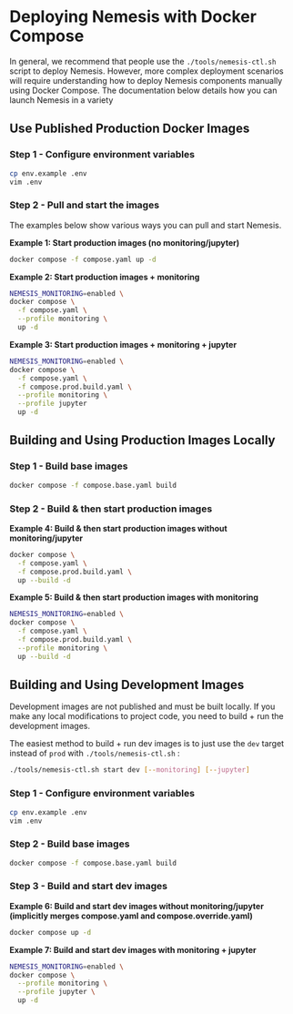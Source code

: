 # Deploying Nemesis with Docker Compose

In general, we recommend that people use the `./tools/nemesis-ctl.sh` script to deploy Nemesis. However, more complex deployment scenarios will require understanding how to deploy Nemesis components manually using Docker Compose. The documentation below details how you can launch Nemesis in a variety

## Use Published Production Docker Images

### Step 1 - Configure environment variables
```bash
cp env.example .env
vim .env
```

### Step 2 - Pull and start the images

The examples below show various ways you can pull and start Nemesis.

**Example 1: Start production images (no monitoring/jupyter)**
```bash
docker compose -f compose.yaml up -d
```

**Example 2: Start production images + monitoring**
```bash
NEMESIS_MONITORING=enabled \
docker compose \
  -f compose.yaml \
  --profile monitoring \
  up -d
```

**Example 3: Start production images + monitoring + jupyter**
```bash
NEMESIS_MONITORING=enabled \
docker compose \
  -f compose.yaml \
  -f compose.prod.build.yaml \
  --profile monitoring \
  --profile jupyter
  up -d
```


## Building and Using Production Images Locally

### Step 1 - Build base images
```bash
docker compose -f compose.base.yaml build
```

### Step 2 - Build & then start production images
**Example 4: Build & then start production images without monitoring/jupyter**
```bash
docker compose \
  -f compose.yaml \
  -f compose.prod.build.yaml \
  up --build -d
```

**Example 5: Build & then start production images with monitoring**
```bash
NEMESIS_MONITORING=enabled \
docker compose \
  -f compose.yaml \
  -f compose.prod.build.yaml \
  --profile monitoring \
  up --build -d
```


## Building and Using Development Images

Development images are not published and must be built locally. If you make any local modifications to project code, you need to build + run the development images.

The easiest method to build + run dev images is to just use the `dev` target instead of `prod` with `./tools/nemesis-ctl.sh` :
```bash
./tools/nemesis-ctl.sh start dev [--monitoring] [--jupyter]
```

### Step 1 - Configure environment variables
```bash
cp env.example .env
vim .env
```

### Step 2 - Build base images
```bash
docker compose -f compose.base.yaml build
```

### Step 3 - Build and start dev images
**Example 6: Build and start dev images without monitoring/jupyter (implicitly merges compose.yaml and compose.override.yaml)**
```bash
docker compose up -d
```

**Example 7: Build and start dev images with monitoring + jupyter**
```bash
NEMESIS_MONITORING=enabled \
docker compose \
  --profile monitoring \
  --profile jupyter \
  up -d
```